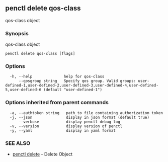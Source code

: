 ## penctl delete qos-class

qos-class object

### Synopsis


qos-class object

```
penctl delete qos-class [flags]
```

### Options

```
  -h, --help              help for qos-class
      --qosgroup string   Specify qos group. Valid groups: user-defined-1,user-defined-2,user-defined-3,user-defined-4,user-defined-5,user-defined-6 (default "user-defined-1")
```

### Options inherited from parent commands

```
  -a, --authtoken string   path to file containing authorization token
  -j, --json               display in json format (default true)
      --verbose            display penctl debug log
  -v, --version            display version of penctl
  -y, --yaml               display in yaml format
```

### SEE ALSO
* [penctl delete](penctl_delete.md)	 - Delete Object

